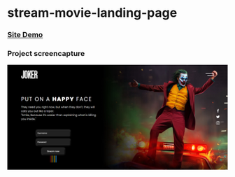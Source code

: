 # stream-movie-landing-page


### [Site Demo](https://mehyar-farzat.github.io/stream-movie-landing-page/)

### Project screencapture
![](https://github.com/Mehyar-Farzat/stream-movie-landing-page/blob/main/screencapture.png)
